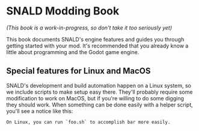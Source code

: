 # SNALD Modding Book

*(This book is a work-in-progress, so don't take it too seriously yet)*

This book documents SNALD's engine features and guides you through getting started with your mod. It's recommended that you already know a little about programming and the Godot game engine.

## Special features for Linux and MacOS

SNALD's development and build automation happen on a Linux system, so we include scripts to make setup easy there. They'll probably require some modification to work on MacOS, but if you're willing to do some digging they should work. When something can be done easily with a helper script, you'll see a notice like this:

```admonish tip
On Linux, you can run `foo.sh` to accomplish bar more easily.
```
